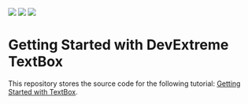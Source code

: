 <!-- default badges list -->
![](https://img.shields.io/endpoint?url=https://codecentral.devexpress.com/api/v1/VersionRange/452992400/21.1.3%2B)
[![](https://img.shields.io/badge/Open_in_DevExpress_Support_Center-FF7200?style=flat-square&logo=DevExpress&logoColor=white)](https://supportcenter.devexpress.com/ticket/details/T1063435)
[![](https://img.shields.io/badge/📖_How_to_use_DevExpress_Examples-e9f6fc?style=flat-square)](https://docs.devexpress.com/GeneralInformation/403183)
<!-- default badges end -->

# Getting Started with DevExtreme TextBox

This repository stores the source code for the following tutorial: [Getting Started with TextBox](https://js.devexpress.com/Documentation/Guide/UI_Components/TextBox/Getting_Started_with_TextBox/).
